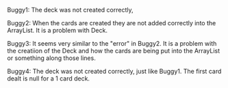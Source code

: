 Buggy1: The deck was not created correctly, 

Buggy2: When the cards are created they are not added correctly into the ArrayList. It is a problem with Deck. 

Buggy3: It seems very similar to the "error" in Buggy2. It is a problem with the creatiion of the Deck and how the cards are being put into the ArrayList or something along those lines. 

Buggy4: The deck was not created correctly, just like Buggy1. The first card dealt is null for a 1 card deck.
